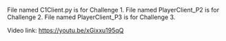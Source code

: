 File named C1Client.py is for Challenge 1. File named PlayerClient_P2 is for Challenge 2. File named PlayerClient_P3 is for Challenge 3.

Video link: https://youtu.be/xGixxu195qQ
